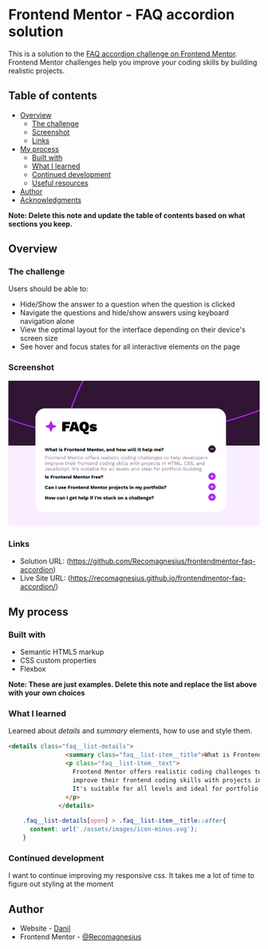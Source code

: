 # Frontend Mentor - FAQ accordion solution

This is a solution to the [FAQ accordion challenge on Frontend Mentor](https://www.frontendmentor.io/challenges/faq-accordion-wyfFdeBwBz). Frontend Mentor challenges help you improve your coding skills by building realistic projects. 

## Table of contents

- [Overview](#overview)
  - [The challenge](#the-challenge)
  - [Screenshot](#screenshot)
  - [Links](#links)
- [My process](#my-process)
  - [Built with](#built-with)
  - [What I learned](#what-i-learned)
  - [Continued development](#continued-development)
  - [Useful resources](#useful-resources)
- [Author](#author)
- [Acknowledgments](#acknowledgments)

**Note: Delete this note and update the table of contents based on what sections you keep.**

## Overview

### The challenge

Users should be able to:

- Hide/Show the answer to a question when the question is clicked
- Navigate the questions and hide/show answers using keyboard navigation alone
- View the optimal layout for the interface depending on their device's screen size
- See hover and focus states for all interactive elements on the page

### Screenshot

![screenshot](./assets/images/Screenshot%202025-02-02%20215437.png)

### Links

- Solution URL: (https://github.com/Recomagnesius/frontendmentor-faq-accordion)
- Live Site URL: (https://recomagnesius.github.io/frontendmentor-faq-accordion/)

## My process

### Built with

- Semantic HTML5 markup
- CSS custom properties
- Flexbox

**Note: These are just examples. Delete this note and replace the list above with your own choices**

### What I learned

Learned about *details* and *summary* elements, how to use and style them.

```html
<details class="faq__list-details">
                <summary class="faq__list-item__title">What is Frontend Mentor, and how will it help me?</summary>
                <p class="faq__list-item__text">
                  Frontend Mentor offers realistic coding challenges to help developers
                  improve their frontend coding skills with projects in HTML, CSS, and JavaScript.
                  It's suitable for all levels and ideal for portfolio building.
                </p>
              </details>
```
```css
    .faq__list-details[open] > .faq__list-item__title::after{
      content: url('./assets/images/icon-minus.svg');
    }
```

### Continued development

I want to continue improving my responsive css. It takes me a lot of time to figure out styling at the moment

## Author

- Website - [Danil](https://www.your-site.com)
- Frontend Mentor - [@Recomagnesius](https://www.frontendmentor.io/profile/Recomagnesius)